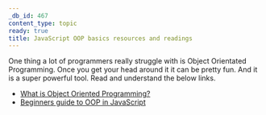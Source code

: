 ```yaml
---
_db_id: 467
content_type: topic
ready: true
title: JavaScript OOP basics resources and readings
---
```


One thing a lot of programmers really struggle with is Object Orientated Programming. Once you get your head around it it can be pretty fun. And it is a super powerful tool. Read and understand the below links.

- [What is Object Oriented Programming?](https://www.freecodecamp.org/news/object-oriented-programming-concepts-21bb035f7260/)
- [Beginners guide to OOP in JavaScript](https://developer.mozilla.org/en-US/docs/Learn/JavaScript/Objects/Object-oriented_JS)